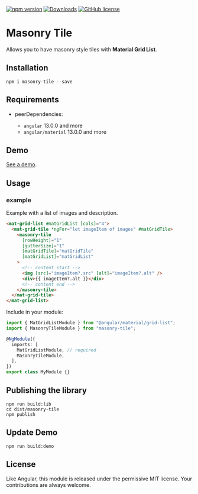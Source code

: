 [![npm version](https://badge.fury.io/js/masonry-tile.svg)](https://badge.fury.io/js/masonry-tile) [![Downloads](https://img.shields.io/npm/dm/masonry-tile.svg)](https://www.npmjs.com/package/masonry-tile) [![GitHub license](https://img.shields.io/badge/license-MIT-blue.svg)](https://raw.githubusercontent.com/Harvest-Dev/masonry-tile/master/LICENSE.md)

# Masonry Tile

Allows you to have masonry style tiles with **Material Grid List**.

## Installation

```
npm i masonry-tile --save
```

## Requirements

- peerDependencies:

  - `angular` 13.0.0 and more
  - `angular/material` 13.0.0 and more

## Demo

[See a demo](https://harvest-dev.github.io/masonry-tile/dist/masonry-tile-demo/).

## Usage

### example

Example with a list of images and description.

```html
<mat-grid-list #matGridList [cols]="4">
  <mat-grid-tile *ngFor="let imageItem of images" #matGridTile>
    <masonry-tile
      [rowHeight]="1"
      [gutterSize]="1"
      [matGridTile]="matGridTile"
      [matGridList]="matGridList"
    >
      <!-- content start -->
      <img [src]="imageItem?.src" [alt]="imageItem?.alt" />
      <div>{{ imageItem?.alt }}</div>
      <!-- content end -->
    </masonry-tile>
  </mat-grid-tile>
</mat-grid-list>
```

Include in your module:

```ts
import { MatGridListModule } from "@angular/material/grid-list";
import { MasonryTileModule } from "masonry-tile";

@NgModule({
  imports: [
    MatGridListModule, // required
    MasonryTileModule,
  ],
})
export class MyModule {}
```

## Publishing the library

```
npm run build:lib
cd dist/masonry-tile
npm publish
```

## Update Demo

```
npm run build:demo
```

## License

Like Angular, this module is released under the permissive MIT license. Your contributions are always welcome.
